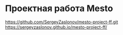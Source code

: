 # Проектная работа Mesto
https://github.com/SergeyZaslonov/mesto-project-ff.git
https://sergeyzaslonov.github.io/mesto-project-ff/
